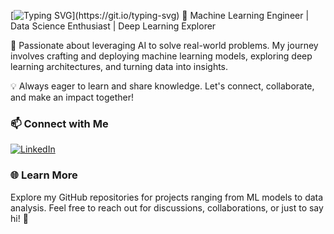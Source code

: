 [![Typing SVG](https://readme-typing-svg.demolab.com/?lines=Hello+World!;I'm+Saidi+Souhaieb.)](https://git.io/typing-svg)
🚀 Machine Learning Engineer | Data Science Enthusiast | Deep Learning Explorer

🔧 Passionate about leveraging AI to solve real-world problems. My journey involves crafting and deploying machine learning models, exploring deep learning architectures, and turning data into insights.

💡 Always eager to learn and share knowledge. Let's connect, collaborate, and make an impact together!



### 📫 Connect with Me

[![LinkedIn](https://img.shields.io/badge/LinkedIn-0077B5?style=for-the-badge&logo=linkedin&logoColor=white)](https://www.linkedin.com/in/saidi-souhaieb-4632702a8/)


### 🌐 Learn More

Explore my GitHub repositories for projects ranging from ML models to data analysis. Feel free to reach out for discussions, collaborations, or just to say hi! 🌟
